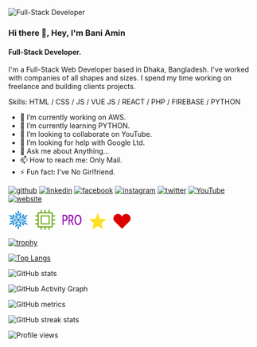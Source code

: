 ![Full-Stack Developer](https://pbs.twimg.com/profile_banners/1228363489636319235/1634663561/600x200)
### Hi there 👋, Hey, I'm Bani Amin
#### Full-Stack Developer.

I'm a Full-Stack Web Developer based in Dhaka, Bangladesh. I've worked with companies of all shapes and sizes. I spend my time working on freelance and building clients projects.

Skills: HTML / CSS / JS / VUE JS / REACT / PHP / FIREBASE / PYTHON

- 🔭 I’m currently working on AWS. 
- 🌱 I’m currently learning PYTHON. 
- 👯 I’m looking to collaborate on YouTube. 
- 🤔 I’m looking for help with Google Ltd. 
- 💬 Ask me about Anything... 
- 📫 How to reach me: Only Mail. 
- ⚡ Fun fact: I've No Girlfriend. 


[<img src='https://cdn.jsdelivr.net/npm/simple-icons@3.0.1/icons/github.svg' alt='github' height='40'>](https://github.com/seefataminnn)  [<img src='https://cdn.jsdelivr.net/npm/simple-icons@3.0.1/icons/linkedin.svg' alt='linkedin' height='40'>](https://www.linkedin.com/in/seefataminnn/)  [<img src='https://cdn.jsdelivr.net/npm/simple-icons@3.0.1/icons/facebook.svg' alt='facebook' height='40'>](https://www.facebook.com/seefataminnn)  [<img src='https://cdn.jsdelivr.net/npm/simple-icons@3.0.1/icons/instagram.svg' alt='instagram' height='40'>](https://www.instagram.com/seefataminnn/)  [<img src='https://cdn.jsdelivr.net/npm/simple-icons@3.0.1/icons/twitter.svg' alt='twitter' height='40'>](https://twitter.com/seefataminnn)  [<img src='https://cdn.jsdelivr.net/npm/simple-icons@3.0.1/icons/youtube.svg' alt='YouTube' height='40'>](https://www.youtube.com/channel/https://www.youtube.com/c/SoftCoderBD)  [<img src='https://cdn.jsdelivr.net/npm/simple-icons@3.0.1/icons/icloud.svg' alt='website' height='40'>](https://baniamin.com/)  

<a href='https://archiveprogram.github.com/'><img src='https://raw.githubusercontent.com/acervenky/animated-github-badges/master/assets/acbadge.gif' width='40' height='40'></a> <a href='https://docs.github.com/en/developers'><img src='https://raw.githubusercontent.com/acervenky/animated-github-badges/master/assets/devbadge.gif' width='40' height='40'></a> <a href='https://github.com/pricing'><img src='https://raw.githubusercontent.com/acervenky/animated-github-badges/master/assets/pro.gif' width='40' height='40'></a> <a href='https://stars.github.com/'><img src='https://raw.githubusercontent.com/acervenky/animated-github-badges/master/assets/starbadge.gif' width='35' height='35'></a> <a href='https://docs.github.com/en/github/supporting-the-open-source-community-with-github-sponsors'><img src='https://raw.githubusercontent.com/acervenky/animated-github-badges/master/assets/sponsorbadge.gif' width='35' height='35'></a> 

[![trophy](https://github-profile-trophy.vercel.app/?username=seefataminnn)](https://github.com/ryo-ma/github-profile-trophy)

[![Top Langs](https://github-readme-stats.vercel.app/api/top-langs/?username=seefataminnn)](https://github.com/anuraghazra/github-readme-stats)

![GitHub stats](https://github-readme-stats.vercel.app/api?username=seefataminnn&show_icons=true&count_private=true)  

![GitHub Activity Graph](https://activity-graph.herokuapp.com/graph?username=seefataminnn)  

![GitHub metrics](https://metrics.lecoq.io/seefataminnn)  

![GitHub streak stats](https://github-readme-streak-stats.herokuapp.com/?user=seefataminnn)  

![Profile views](https://gpvc.arturio.dev/seefataminnn)  

